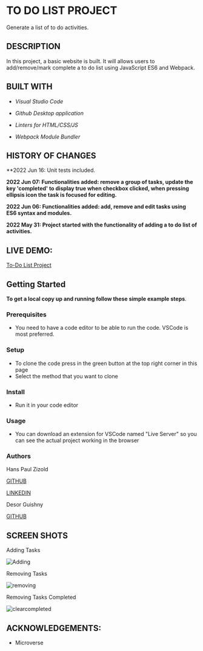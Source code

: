 # TO DO LIST PROJECT
Generate a list of to do activities.

## DESCRIPTION
In this project, a basic website is built. It will allows users to add/remove/mark complete a to do list using JavaScript ES6 and Webpack.

## BUILT WITH
- *Visual Studio Code*

- *Github Desktop application*

- *Linters for HTML/CSS/JS*

- *Webpack Module Bundler*

## HISTORY OF CHANGES
**2022 Jun 16: Unit tests included.

**2022 Jun 07: Functionalities added: remove a group of tasks, update the key 'completed' to display true when checkbox clicked, when pressing ellipsis icon the task is focused for editing.**

**2022 Jun 06: Functionalities added: add, remove and edit tasks using ES6 syntax and modules.**

**2022 May 31: Project started with the functionality of adding a to do list of activities.**

## LIVE DEMO: 

[To-Do List Project](https://hanszizold.github.io/ToDoList/)

## Getting Started

**To get a local copy up and running follow these simple example steps**.

### Prerequisites

- You need to have a code editor to be able to run the code. VSCode is most preferred.

### Setup

- To clone the code press in the green button at the top right corner in this page
- Select the method that you want to clone

### Install

- Run it in your code editor

### Usage

- You can download an extension for VSCode named "Live Server" so you can see the actual project working in the browser

### Authors

Hans Paul Zizold
    
  [GITHUB](https://github.com/HansZizold)

  [LINKEDIN](https://www.linkedin.com/in/hans-paul-zizold-37129037/)
  
Desor Guishny

  [GITHUB](https://github.com/desorgui)

## SCREEN SHOTS

Adding Tasks

![Adding](https://user-images.githubusercontent.com/95872387/173734343-485fa403-6198-41b8-9356-b042387cc85d.jpg)

Removing Tasks

![removing](https://user-images.githubusercontent.com/95872387/173734360-182fc409-2209-4065-83a1-b7b390336937.jpg)

Removing Tasks Completed

![clearcompleted](https://user-images.githubusercontent.com/95872387/173734370-c253b2b4-e1a3-4fc0-81a3-b4e71b2caba2.jpg)

## ACKNOWLEDGEMENTS: 

- Microverse
